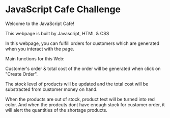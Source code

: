 # JavaScript Cafe Challenge
Welcome to the JavaScript Cafe!

This webpage is built by Javascript, HTML & CSS

In this webpage, you can fulfill orders for customers which are generated when you interact with the page.


Main functions for this Web: 

Customer's order & total cost of the order will be generated when click on "Create Order".

The stock level of products will be updated and the total cost will be substracted from customer money on hand.  

When the products are out of stock, product text will be turned into red color. And when the prodcuts dont have enough stock for customer order, it will alert the quantities of the shortage products. 


